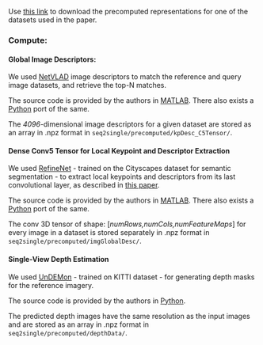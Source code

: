 Use [this link](https://mega.nz/#F!Z4Z3gAzb!KI48uGHJJza90DP7-Kz1kA) to download the precomputed representations for one of the datasets used in the paper.

### Compute:
#### Global Image Descriptors:

We used [NetVLAD](https://arxiv.org/abs/1511.07247) image descriptors to match the reference and query image datasets, and retrieve the top-N matches.

The source code is provided by the authors in [MATLAB](https://github.com/Relja/netvlad). There also exists a [Python](https://github.com/uzh-rpg/netvlad_tf_open) port of the same.

The *4096*-dimensional image descriptors for a given dataset are stored as an array in .npz format in `seq2single/precomputed/kpDesc_C5Tensor/`.


#### Dense Conv5 Tensor for Local Keypoint and Descriptor Extraction
We used [RefineNet](https://arxiv.org/abs/1611.06612) - trained on the Cityscapes dataset for semantic segmentation - to extract local keypoints and descriptors from its last convolutional layer, as described in [this paper](http://www.roboticsproceedings.org/rss14/p22.pdf).

The source code is provided by the authors in [MATLAB](https://github.com/guosheng/refinenet). There also exists a [Python](https://github.com/Attila94/refinenet-keras) port of the same.

The conv 3D tensor of shape: [*numRows,numCols,numFeatureMaps*] for every image in a dataset is stored separately in .npz format in `seq2single/precomputed/imgGlobalDesc/`.


#### Single-View Depth Estimation
We used [UnDEMon](https://arxiv.org/abs/1809.00969) - trained on KITTI dataset - for generating depth masks for the reference imagery.

The source code is provided by the authors in [Python](https://github.com/madhubabuv/undemon).

The predicted depth images have the same resolution as the input images and are stored as an array in .npz format in `seq2single/precomputed/depthData/`.

